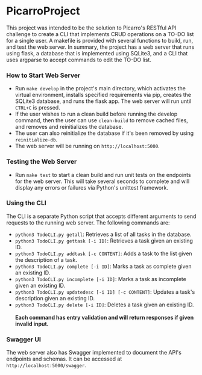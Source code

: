 # PicarroProject
This project was intended to be the solution to Picarro's RESTful API challenge to create a CLI that implements CRUD operations on a TO-DO list for a single user. A makefile is provided with several functions to build, run, and test the web server. In summary, the project has a web server that runs using flask, a database that is implemented using SQLite3, and a CLI that uses argparse to accept commands to edit the TO-DO list.

### How to Start Web Server
- Run ```make develop``` in the project's main directory, which activates the virtual environment, installs specified requirements via pip, creates the SQLite3 database, and runs the flask app. The web server will run until ```CTRL+C``` is pressed.
- If the user wishes to run a clean build before running the develop command, then the user can use ```clean-build``` to remove cached files, and removes and reinitializes the database.
- The user can also reinitialize the database if it's been removed by using ```reinitialize-db```.
- The web server will be running on ```http://localhost:5000```.

### Testing the Web Server
- Run ```make test``` to start a clean build and run unit tests on the endpoints for the web server. This will take several seconds to complete and will display any errors or failures via Python's unittest framework.

### Using the CLI
The CLI is a separate Python script that accepts different arguments to send requests to the running web server. The following commands are:
- ```python3 TodoCLI.py getall```: Retrieves a list of all tasks in the database.
- ```python3 TodoCLI.py gettask [-i ID]```: Retrieves a task given an existing ID.
- ```python3 TodoCLI.py addtask [-c CONTENT]```: Adds a task to the list given the description of a task.
- ```python3 TodoCLI.py complete [-i ID]```: Marks a task as complete given an existing ID.
- ```python3 TodoCLI.py incomplete [-i ID]```: Marks a task as incomplete given an existing ID.
- ```python3 TodoCLI.py updatedesc [-i ID] [-c CONTENT]```: Updates a task's description given an existing ID.
- ```python3 TodoCLI.py delete [-i ID]```: Deletes a task given an existing ID.
<br><br><b> Each command has entry validation and will return responses if given invalid input. </b>

### Swagger UI
The web server also has Swagger implemented to document the API's endpoints and schemas. It can be accessed at ```http://localhost:5000/swagger```.
